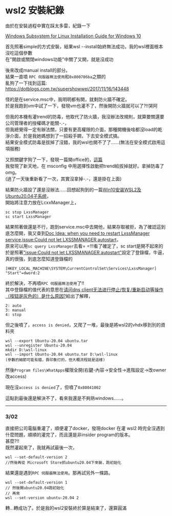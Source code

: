 # wsl2 安裝紀錄

由於在安裝過程中實在踩太多雷，紀錄一下


[Windows Subsystem for Linux Installation Guide for Windows 10](https://docs.microsoft.com/zh-tw/windows/wsl/install-win10)

首先照著simple的方式安裝，結果wsl --install始終無法成功，我的wsl裡面根本沒吃這個參數  
在"開啟或關閉windows功能"中關了又開，就是沒成功  


後來改成manual install的部分。  
結果一直噴 `RPC 伺服器無法使用`和`0x800706ba`之類的  
亂狗了一下找到這篇:  
https://dotblogs.com.tw/supershowwei/2017/11/16/143448

怪的是在service.msc中，我明明都有開，就剩防火牆不確定。  
於是我跑到vm中試了一下，發現vm也灌不了，然後開防火牆就可以了?!!哭阿  

但我的本機有灌trend的防毒，他取代了防火牆，我沒辦法改規則，就算要關還要公司管理者的授權碼才能關-.-，  
但我總覺得一定有辦法關，只要有更高權限的介面，那種開機後啥都沒load的乾淨介面，於是我她媽想到了一招殺手鐧，下去安全模式搞。  
結果安全模式防毒是拔掉了沒錯，我的wsl也開不了了......(無法在安全模式啟用這項服務)  

又照關鍵字狗了一下，發現一篇開office的，[這篇](https://docs.microsoft.com/zh-tw/office/troubleshoot/office-suite-issues/office-not-start-safe-mode-windows)  
我發現了新天地，在 msconfig 中用選擇性啟動把trend給拔掉就好。拿掉防毒了omg。  
(過了一天後重新看了一次，其實沒拿掉-.-，還是掛在上面)

結果防火牆設了還是沒辦法......回想起狗到的一篇[Win10安装WSL2及Ubuntu20.04子系统](https://blog.mjyai.com/2020/06/01/win10-wsl2-ubuntu/)，  
開始將注意力放在LcxxManager上，

```
sc stop LxssManager
sc start LxssManager
```
結果照著做還是不行，跑到service.msc中去開他，結果存取被拒，為了確認這到底怎麼開，我又查到[Doc Idea: when you need to restart LxssManager service](https://github.com/microsoft/WSL/issues/634),[issue:Could not let LXSSMANAGER autostart](https://github.com/Microsoft/WSL/issues/3585)，  
原來可以用`sc query LxssManager`去看= =!!!看了確定了，sc start是開不起來的  
於是照著["issue:Could not let LXSSMANAGER autostart"](https://github.com/Microsoft/WSL/issues/3585)設定了登錄檔，牛逼，真的很強，到底怎麼知道登錄檔的  

```
[HKEY_LOCAL_MACHINE\SYSTEM\CurrentControlSet\Services\LxssManager]
"Start"=dword:2
```
終於解決，不再噴`RPC 伺服器無法使用`了!!  
其中登錄檔的值代表的意思在[请问dns client无法进行停止/恢复/重新启动等操作（按钮是灰色的）是什么原因?](https://www.zhihu.com/question/264016881)給出了解釋，  

```
2: auto
3: manual
4: stop
```

但之後噴了，`access is denied`，又爬了一堆，最後是將wsl2的vhdx移到別的資料夾

```
wsl --export Ubuntu-20.04 ubuntu.tar
wsl --unregister Ubuntu-20.04
mkdir D:\wsl-linux
wsl --import Ubuntu-20.04 ubuntu.tar D:\wsl-linux
(參數的細節可能有錯，靠印象打的，但大概流程就是這樣)
```

然後`Program files\WhatApps`權限全開(右鍵-內容->安全性->進階設定->改owner改access)

現在沒`access is denied`了，但噴了`0x80041002`  

這點到最後還是解決不了，看來我還是不夠熟windows......。

----------------------
### 3/02
直接把公司電腦重灌了，順便灌了docker，發現docker 在灌 wsl2 時完全沒遇到什麼問題，順順的灌完了，而且還是非insider program的版本。  
甚麼?!!  
既然灌起來了，我就再試最後一次，
```
wsl --set-default-version 2
//然後再從 Microsoft Store抓ubuntu20.04下來裝，跑初始化
```
結果還是遇到`RPC 伺服器無法使用`。那再試另外一條路。
```
wsl --set-default-version 1
// 然後開ubuntu20.04跑初始化
// 再來 
wsl --set-version ubuntu-20.04 2
```
轉...轉成功了。於是我的wsl2安裝終於算是結束了，還算圓滿
